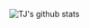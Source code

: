 ![TJ's github stats](https://github-readme-stats.vercel.app/api?username=venku122&count_private=true&hide_rank=true&theme=transparent)
